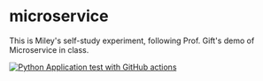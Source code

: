 # microservice

This is Miley's self-study experiment, following Prof. Gift's demo of Microservice in class. 


[![Python Application test with GitHub actions](https://github.com/miley-wangrx/microservice/actions/workflows/main.yml/badge.svg)](https://github.com/miley-wangrx/microservice/actions/workflows/main.yml)
